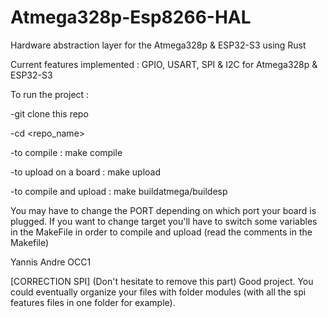 # Atmega328p-Esp8266-HAL
Hardware abstraction layer for the Atmega328p &amp; ESP32-S3 using Rust

Current features implemented : GPIO, USART, SPI & I2C for Atmega328p & ESP32-S3

To run the project :

-git clone this repo

-cd <repo_name>

-to compile : make compile

-to upload on a board : make upload

-to compile and upload : make buildatmega/buildesp

You may have to change the PORT depending on which port your board is plugged.
If you want to change target you'll have to switch some variables in the MakeFile in order to compile and upload (read the comments in the Makefile)

Yannis Andre OCC1

[CORRECTION SPI] (Don't hesitate to remove this part)
Good project.
You could eventually organize your files with folder modules (with all the spi features files in one folder for example).
